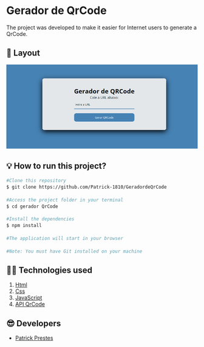 # Gerador de QrCode

The project was developed to make it easier for Internet users to generate a QrCode.


## 📱 Layout
![layout](./image/imageReadme.png)

## 💡 How to run this project?

```bash
#Clone this repository
$ git clone https://github.com/Patrick-1810/GeradordeQrCode

#Access the project folder in your terminal
$ cd gerador QrCode

#Install the dependencies
$ npm install

#The application will start in your browser

#Note: You must have Git installed on your machine

```

## 👨‍💻 Technologies used
1. [Html](https://developer.mozilla.org/pt-BR/docs/Web/HTML) 
2. [Css](https://developer.mozilla.org/pt-BR/docs/Web/CSS)
3. [JavaScript](https://developer.mozilla.org/pt-BR/docs/Web/JavaScript)
4. [API QrCode](https://goqr.me/api/)

## 😎 Developers
- [Patrick Prestes](www.linkedin.com/in/patrick-azambuja-prestes-839287279)





